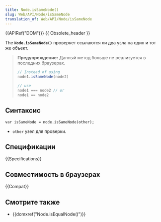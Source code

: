 ```yaml
---
title: Node.isSameNode()
slug: Web/API/Node/isSameNode
translation_of: Web/API/Node/isSameNode
---
```


{{APIRef("DOM")}} {{ Obsolete_header }}

The **`Node.isSameNode()`** проверяет ссылаются ли два узла на один и тот же объект.

> **Предупреждение:** Данный метод больше не реализуется в последних браузерах.
>
> ```js
> // Instead of using
> node1.isSameNode(node2)
>
> // use
> node1 === node2 // or
> node1 == node2
> ```

## Синтаксис

```
var isSameNode = node.isSameNode(other);
```

- `other` узел для проверки.

## Спецификации

{{Specifications}}

## Совместимость в браузерах

{{Compat}}

## Смотрите также

- {{domxref("Node.isEqualNode()")}}
